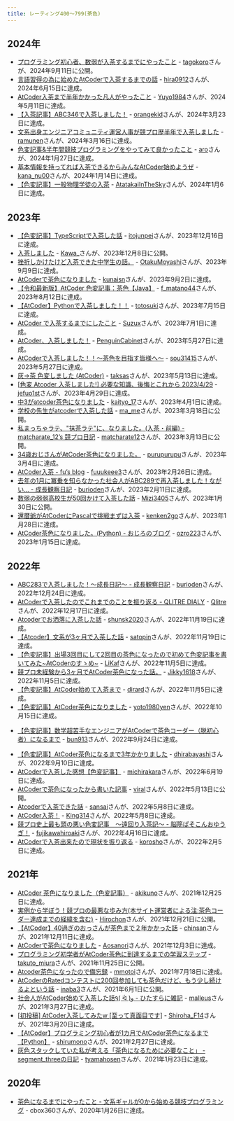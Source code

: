 ```yaml
---
title: レーティング400〜799(茶色)
---
```


## 2024年

- [プログラミング初心者、数弱が入茶するまでにやったこと](https://qiita.com/tagokoro/items/7757dbf63c46eec8c92f) - [tagokoro](https://atcoder.jp/users/tagokoro)さんが、2024年9月11日に公開。
- [言語習得の為に始めたAtCoderで入茶するまでの話](https://qiita.com/hiramax/items/4e6962f6e95d3f4b7e9e) - [hira0912](https://atcoder.jp/users/hira0912)さんが、2024年6月15日に達成。
- [AtCoder入茶まで半年かかった凡人がやったこと](https://qiita.com/Yuyo1984/items/45397853f0116f720d68) - [Yuyo1984](https://atcoder.jp/users/Yuyo1984)さんが、2024年5月11日に達成。
- [【入茶記事】ABC346で入茶しました！](https://note.com/orangekid1210/n/n70d627b13646) - [orangekid](https://atcoder.jp/users/orangekid)さんが、2024年3月23日に達成。
- [文系出身エンジニアコミュニティ運営人事が競プロ歴半年で入茶しました](https://qiita.com/takarada/items/84528fae2ea86b3d7685) - [ramunen](https://atcoder.jp/users/ramunen)さんが、2024年3月16日に達成。
- [色変記事&半年間競技プログラミングをやってみて良かったこと](https://qiita.com/kanekanekaneko/items/a86d7497d9dffd91fd7f) - [aro](https://atcoder.jp/users/aro)さんが、2024年1月27日に達成。
- [基本情報を持ってれば入茶できるからみんなAtCoder始めようぜ](https://note.com/empty845/n/n7117f2c317bc) - [kana_nu00](https://atcoder.jp/users/kana_nu00)さんが、2024年1月14日に達成。
- [【色変記事】一般物理学徒の入茶](https://qiita.com/Ahoh/items/ca5c9fcb68eef8ffe05f) - [AtatakaiInTheSky](https://atcoder.jp/users/AtatakaiInTheSky)さんが、2024年1月6日に達成。

## 2023年

- [【色変記事】TypeScriptで入茶した話](https://qiita.com/itojun-1230/items/b5b139d9a5a7d6487f5c) - [itojunpei](https://atcoder.jp/users/itojunpei)さんが、2023年12月16日に達成。
- [入茶しました](https://qiita.com/Kawa_/items/19f4ea74efc70a347c8d) - [Kawa_](https://atcoder.jp/users/Kawa_)さんが、2023年12月8日に公開。
- [挫折しかけたけど入茶できた中学生の話。](https://qiita.com/harryp0tterK/items/33ebd57f1b7e2a1a3a9e) - [OtakuMoyashi](https://atcoder.jp/users/OtakuMoyashi)さんが、2023年9月9日に達成。
- [AtCoderで茶色になりました](https://sekaishi-beta.com/kunaisn_atcoder_brown/) - [kunaisn](https://atcoder.jp/users/kunaisn)さんが、2023年9月2日に達成。
- [【令和最新版】AtCoder 色変記事：茶色【Java】](https://f-matano44.jp/post/20230808_nyuutya/) - [f_matano44](https://atcoder.jp/users/f_matano44)さんが、2023年8月12日に達成。
- [【AtCoder】Pythonで入茶しました！！](https://qiita.com/Totosuki/items/d71012254af0977b5298) - [totosuki](https://atcoder.jp/users/totosuki)さんが、2023年7月15日に達成。
- [AtCoder で入茶するまでにしたこと](https://qiita.com/Atta1n_/items/c6db4519a65a1f9b4956) - [Suzux](https://atcoder.jp/users/Suzux)さんが、2023年7月1日に達成。
- [AtCoder、入茶しました！](https://zenn.dev/penguincabinet/articles/828a1ec9c34f49) - [PenguinCabinet](https://atcoder.jp/users/PenguinCabinet)さんが、2023年5月27日に達成。
- [AtCoderで入茶しました！！〜茶色を目指す皆様へ〜](https://qiita.com/sou31415/items/6be97fdcd9f188d0c070) - [sou31415](https://atcoder.jp/users/sou31415)さんが、2023年5月27日に達成。
- [灰→茶 色変しました (AtCoder)](https://taksas.net/archives/618) - [taksas](https://atcoder.jp/users/taksas)さんが、2023年5月13日に達成。
- [[色変 Atcoder 入茶しました!] 必要な知識、後悔とこれから 2023/4/29](https://qiita.com/jefuo/items/a00947c768db9b233169) - [jefuo1st](https://atcoder.jp/users/jefuo1st)さんが、2023年4月29日に達成。
- [中3がatcoder茶色になりました](https://note.com/note_kaityo/n/nb7ef0ea8206f) - [kaityo_17](https://atcoder.jp/users/kaityo_17)さんが、2023年4月1日に達成。
- [学校の先生がatcoderで入茶した話](https://qiita.com/ma-me/items/cbcedfc7973b2d546b96) - [ma_me](https://atcoder.jp/users/ma_me)さんが、2023年3月18日に公開。
- [私まっちゃラテ、"抹茶ラテ"に、なりました。(入茶・前編) - matcharate_12’s 競プロ日記](https://matcharate-12.hatenablog.com/entry/2023/03/13/104809) - [matcharate12](https://atcoder.jp/users/matcharate12)さんが、2023年3月13日に公開。
- [34歳おじさんがAtCoder茶色になりました。](https://qiita.com/purupurupu/items/ea48b0e4e8b3a78eb524) - [purupurupu](https://atcoder.jp/users/purupurupu)さんが、2023年3月4日に達成。
- [AtCoder入茶 - fu’s blog](https://fuuukeee3.hatenadiary.jp/entry/2023/02/27/212807) - [fuuukeee3](https://atcoder.jp/users/fuuukeee3)さんが、2023年2月26日に達成。
- [去年の1月に冪乗を知らなかった社会人がABC289で再入茶しました！ながい… - 成長観察日記](https://d-burioden.hateblo.jp/entry/2023/02/12/195543) - [burioden](https://atcoder.jp/users/burioden)さんが、2023年2月11日に達成。
- [数弱の弱弱高校生が50回かけて入茶した話](https://qiita.com/Sapph/items/3e97bbaaa14ef0256a05) - [Mizi3405](https://atcoder.jp/users/Mizi3405)さんが、2023年1月30日に公開。
- [還暦爺がAtCoderにPascalで挑戦まずは入茶](https://qiita.com/kenken2go/items/b697e712914a67cf552b) - [kenken2go](https://atcoder.jp/users/kenken2go)さんが、2023年1月28日に達成。
- [AtCoder茶色になりました。(Python) - おじろのブログ](https://ozro-223.hatenablog.com/entry/2023/01/16/151714) - [ozro223](https://atcoder.jp/users/ozro223)さんが、2023年1月15日に達成。

## 2022年

- [ABC283で入茶しました！〜成長日記〜 - 成長観察日記](https://d-burioden.hateblo.jp/entry/2022/12/25/200953) - [burioden](https://atcoder.jp/users/burioden)さんが、2022年12月24日に達成。
- [AtCoderで入茶したのでこれまでのことを振り返る - QLITRE DIALY](https://www.qlitre-dialy.ink/post/became-brown-coder-look-back-my-study) - [Qlitre](https://atcoder.jp/users/Qlitre)さんが、2022年12月17日に達成。
- [Atcoderでお洒落に入茶した話](http://neko-mac.blogspot.com/2022/11/atcoder.html) - [shunsk2020](https://atcoder.jp/users/shunsk2020)さんが、2022年11月19日に達成。
- [【Atcoder】文系が3ヶ月で入茶した話](https://qiita.com/satopin/items/8fdb5681bd5a55cfc8e5) - [satopin](https://atcoder.jp/users/satopin)さんが、2022年11月19日に達成。
- [【色変記事】出場3回目にして2回目の茶色になったので初めて色変記事を書いてみた~AtCoderのすゝめ~](https://note.com/likaf/n/nba8f592509e6) - [LiKaf](https://atcoder.jp/users/LiKaf)さんが、2022年11月5日に達成。
- [競プロ未経験から3ヶ月でAtCoder茶色になった話。](https://note.com/jikky1618/n/nbf891072355e) - [Jikky1618](https://atcoder.jp/users/Jikky1618)さんが、2022年11月5日に達成。
- [【色変記事】AtCoder始めて入茶まで](https://qiita.com/ys_dirard/items/7e2c6f595ef3fb323575) - [dirard](https://atcoder.jp/users/dirard)さんが、2022年11月5日に達成。
- [【色変記事】AtCoder茶色になりました](https://tech.devopslead.jp/knowledge/%e7%ab%b6%e6%8a%80%e3%83%97%e3%83%ad%e3%82%b0%e3%83%a9%e3%83%9f%e3%83%b3%e3%82%b0/%e3%80%90%e8%89%b2%e5%a4%89%e8%a8%98%e4%ba%8b%e3%80%91atcoder%e8%8c%b6%e8%89%b2%e3%81%ab%e3%81%aa%e3%82%8a%e3%81%be%e3%81%97%e3%81%9f/) - [yoto1980yen](https://atcoder.jp/users/yoto1980yen)さんが、2022年10月15日に達成。
<!-- markdown-link-check-disable -->
- [【色変記事】数学超苦手なエンジニアがAtCoderで茶色コーダー（脱初心者）になるまで](https://dev.classmethod.jp/articles/atcoder_change_color_brown/) - [bun913](https://atcoder.jp/users/bun913)さんが、2022年9月24日に達成。
<!-- markdown-link-check-enable -->
- [【色変記事】AtCoder茶色になるまで3年かかりました](https://qiita.com/dhirabayashi/items/0279cab717cf6b39c764) - [dhirabayashi](https://atcoder.jp/users/dhirabayashi)さんが、2022年9月10日に達成。
- [AtCoderで入茶した感想【色変記事】](https://qiita.com/Michirakara/items/89ba033e9343a1ee02ef) - [michirakara](https://atcoder.jp/users/michirakara)さんが、2022年6月19日に達成。
- [AtCoderで茶色になったから書いた記事](https://qiita.com/viral_8/items/303c3d5e59084070bc70) - [viral](https://atcoder.jp/users/viral)さんが、2022年5月13日に公開。
- [Atcoderで入茶できた話](https://note.com/lucky_alpaca549/n/n5357b4f33a42) - [sansai](https://atcoder.jp/users/sansai)さんが、2022年5月8日に達成。
- [AtCoder入茶！](https://note.com/syntax_error_/n/ndded92400e46) - [King314](https://atcoder.jp/users/King314)さんが、2022年5月8日に達成。
- [競プロ史上最も頭の悪い色変記事　〜遠回り入茶記〜 - 脳筋ぱそこんおゆうぎ！](https://fujikawa.hatenablog.com/entry/2022/04/18/203545) - [fujikawahiroaki](https://atcoder.jp/users/fujikawahiroaki)さんが、2022年4月16日に達成。
- [AtCoderで入茶出来たので現状を振り返る](https://qiita.com/korosho/items/a20a404e7022ce9708b8) - [korosho](https://atcoder.jp/users/korosho)さんが、2022年2月5日に達成。

## 2021年

- [AtCoder 茶色になりました（色変記事）](https://qiita.com/akiku/items/0b693004e17bfd094c3b) - [akikuno](https://atcoder.jp/users/akikuno)さんが、2021年12月25日に達成。
- [実例から学ぼう！競プロの最悪な歩み方(本サイト運営者による注:茶色コーダー達成までの経緯を含む)](https://qiita.com/Hirochon/items/6c08c987f1462a76c461) - [Hirochon](https://atcoder.jp/users/Hirochon)さんが、2021年12月21日に公開。
- [【AtCoder】40過ぎのおっさんが茶色まで２年かかった話](https://note.com/t_aoyama/n/nf216afa9241e) - [chinsan](https://atcoder.jp/users/chinsan)さんが、2021年12月11日に達成。
- [AtCoderで茶色になりました](https://qiita.com/Aosanori620/items/3803c3ef188d9952c0e7) - [Aosanori](https://atcoder.jp/users/Aosanori)さんが、2021年12月3日に達成。
- [プログラミング初学者がAtCoder茶色に到達するまでの学習ステップ](https://qiita.com/sanchoBVB/items/ba4c4526280297bc4aed) - [takuto_miura](https://atcoder.jp/users/takuto_miura)さんが、2021年11月25日に公開。
- [Atcoder茶色になったので備忘録](https://note.com/mmotoi42/n/n63ebe30d01cc) - [mmotoi](https://atcoder.jp/users/mmotoi)さんが、2021年7月18日に達成。
- [AtCoderのRatedコンテストに200回参加しても茶色だけど、もう少し続けるよという話](https://1783.hatenablog.com/entry/2021/06/01/194504) - [inaba3](https://atcoder.jp/users/inaba3)さんが、2021年6月1日に公開。
- [社会人がAtCoder始めて入茶した話٩( ᐛ )و - ひたすらに雑記](https://malleroid.hatenablog.com/entry/2021/04/03/204651) - [malleus](https://atcoder.jp/users/malleus)さんが、2021年3月27日に達成。
- [[初投稿] AtCoder入茶してみたw [至って真面目です]](https://qiita.com/Shiroha_MK3/items/aacc2727b511682e1cf2) - [Shiroha_F14](https://atcoder.jp/users/shiroha_f14)さんが、2021年3月20日に達成。
- [【AtCoder】プログラミング初心者が1カ月でAtCoder茶色になるまで【Python】](https://qiita.com/shirumono/items/0d6a3abb747d6b144cca) - [shirumono](https://atcoder.jp/users/shirumono)さんが、2021年2月27日に達成。
- [灰色スタックしていた私が考える「茶色になるために必要なこと」 - segment_threeの日記](https://segment-three.hatenablog.com/entry/2021/01/24/171947) - [tyamahosen](https://atcoder.jp/users/tyamahosen)さんが、2021年1月23日に達成。

## 2020年

- [茶色になるまでにやったこと - 文系ギャルが0から始める競技プログラミング](https://note.com/cbox360/n/n7dcaab5696a1) - cbox360さんが、2020年1月26日に達成。

